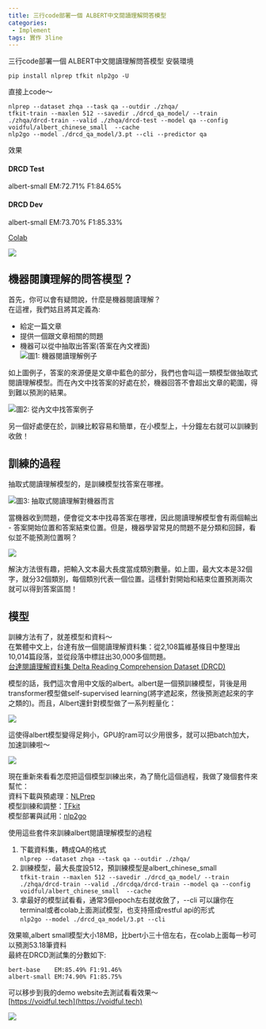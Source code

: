 ```yaml
---                                        
title: 三行code部署一個 ALBERT中文閱讀理解問答模型
categories: 
 - Implement     
tags: 實作 3line
---   
```


三行code部署一個 ALBERT中文閱讀理解問答模型
安裝環境   
   
    pip install nlprep tfkit nlp2go -U   
   
直接上code～   
   
    nlprep --dataset zhqa --task qa --outdir ./zhqa/   
    tfkit-train --maxlen 512 --savedir ./drcd_qa_model/ --train ./zhqa/drcd-train --valid ./zhqa/drcd-test --model qa --config voidful/albert_chinese_small  --cache
    nlp2go --model ./drcd_qa_model/3.pt --cli --predictor qa   
   
效果   
#### DRCD Test
albert-small EM:72.71% F1:84.65%   
#### DRCD Dev
albert-small EM:73.70% F1:85.33%   

[Colab](https://colab.research.google.com/drive/1hqaTKxd3VtX2XkvjiO0FMtY-rTZX30MJ)

![](https://raw.githubusercontent.com/voidful/voidful_blog/master/assets/post_src/tlaq/img1)   
   
   
## 機器閱讀理解的問答模型？   
   
首先，你可以會有疑問說，什麼是機器閱讀理解？   
在這裡，我們姑且將其定義為:   
   
- 給定一篇文章   
- 提供一個跟文章相關的問題   
- 機器可以從中抽取出答案(答案在內文裡面)   
![圖1: 機器閱讀理解例子](https://raw.githubusercontent.com/voidful/voidful_blog/master/assets/post_src/tlaq/img3)   
   
   
如上圖例子，答案的來源便是文章中藍色的部分，我們也會叫這一類模型做抽取式閱讀理解模型。而在內文中找答案的好處在於，機器回答不會超出文章的範圍，得到難以預測的結果。   
   
![圖2: 從內文中找答案例子](https://raw.githubusercontent.com/voidful/voidful_blog/master/assets/post_src/tlaq/img4)   
   
   
另一個好處便在於，訓練比較容易和簡單，在小模型上，十分鐘左右就可以訓練到收斂！   
   
## 訓練的過程   
抽取式閱讀理解模型的，是訓練模型找答案在哪裡。   
   
![圖3: 抽取式閱讀理解對機器而言](https://raw.githubusercontent.com/voidful/voidful_blog/master/assets/post_src/tlaq/img5)   
   
   
當機器收到問題，便會從文本中找尋答案在哪裡，因此閱讀理解模型會有兩個輸出 - 答案開始位置和答案結束位置。但是，機器學習常見的問題不是分類和回歸，看似並不能預測位置啊？   
   
![](https://raw.githubusercontent.com/voidful/voidful_blog/master/assets/post_src/tlaq/img6)   
   
   
解決方法很有趣，把輸入文本最大長度當成類別數量。如上圖，最大文本是32個字，就分32個類別，每個類別代表一個位置。這樣針對開始和結束位置預測兩次就可以得到答案區間！   
   
   
## 模型   
訓練方法有了，就差模型和資料～   
在繁體中文上，台達有放一個閱讀理解資料集：從2,108篇維基條目中整理出10,014篇段落，並從段落中標註出30,000多個問題。   
[台達閱讀理解資料集 Delta Reading Comprehension Dataset (DRCD)](https://github.com/DRCKnowledgeTeam/DRCD)   
   
模型的話，我們這次會用中文版的albert。albert是一個預訓練模型，背後是用transformer模型做self-supervised learning(將字遮起來，然後預測遮起來的字之類的)。而且，Albert還針對模型做了一系列輕量化：   
   
![](https://raw.githubusercontent.com/voidful/voidful_blog/master/assets/post_src/tlaq/img7)   
   
   
這使得albert模型變得足夠小，GPU的ram可以少用很多，就可以把batch加大，加速訓練啦～   
   
![](https://raw.githubusercontent.com/voidful/voidful_blog/master/assets/post_src/tlaq/img8)   
   
   
現在重新來看看怎麼把這個模型訓練出來，為了簡化這個過程，我做了幾個套件來幫忙：   
資料下載與預處理：[NLPrep](https://github.com/voidful/NLPrep)   
模型訓練和調整：[TFkit](https://github.com/voidful/TFkit)   
模型部署與試用：[nlp2go](https://github.com/voidful/nlp2go)   
   
使用這些套件來訓練albert閱讀理解模型的過程   
   
1. 下載資料集，轉成QA的格式   
`nlprep --dataset zhqa --task qa --outdir ./zhqa/ ` 
2. 訓練模型，最大長度設512，預訓練模型是albert_chinese_small   
`tfkit-train --maxlen 512 --savedir ./drcd_qa_model/ --train ./zhqa/drcd-train --valid ./drcdqa/drcd-train --model qa --config voidful/albert_chinese_small  --cache`   
3. 拿最好的模型試看看，通常3個epoch左右就收斂了，--cli 可以讓你在terminal或者colab上面測試模型，也支持搭成restful api的形式   
`nlp2go --model ./drcd_qa_model/3.pt --cli ` 
   
效果嘛,albert small模型大小18MB，比bert小三十倍左右，在colab上面每一秒可以預測53.18筆資料   
最終在DRCD測試集的分數如下:   
```
bert-base    EM:85.49% F1:91.46%    
albert-small EM:74.90% F1:85.75% 
```
可以移步到我的demo website去測試看看效果～    
[https://voidful.tech](https://voidful.tech)
    
![](https://raw.githubusercontent.com/voidful/voidful_blog/master/assets/post_src/tlaq/img1)   
   
   
